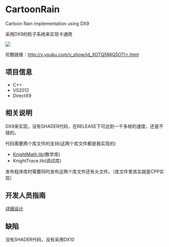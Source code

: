 CartoonRain
===========

Cartoon Rain implementation using DX9 

采用DX9的粒子系统来实现卡通雨

![](http://ww3.sinaimg.cn/bmiddle/60c9620fgw1eh4ux7mm09j20zo0ipjuf.jpg)

优酷链接：http://v.youku.com/v_show/id_XOTQ5MjQ5OTI=.html

## 项目信息 ##

- C++
- VS2012
- DirectX9

## 相关说明 ##

DX9来实现，没有SHADER代码，在RELEASE下可达到一千多帧的速度，还是不错的。

代码需要两个库文件的支持(这两个库文件都是我实现的) 

- [KnightMath.lib](https://github.com/knightliao/cg-math)(数学库)
- KnightTrace.lib(调试库)

发布程序库时需要同时发布这两个库文件还有头文件。（库文件里其实就是CPP实现）

## 开发人员指南 ##

[详细设计](https://github.com/knightliao/CartoonRain/wiki/%E8%AF%A6%E7%BB%86%E8%AE%BE%E8%AE%A1)

## 缺陷 ##

没有SHADER代码，没有采用DX10